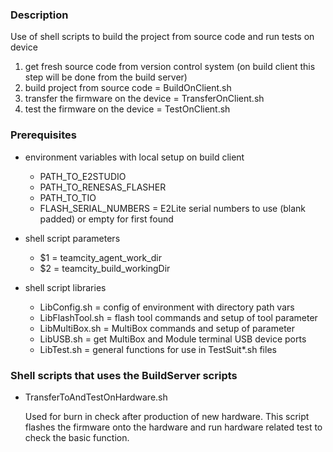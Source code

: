 ### Description

Use of shell scripts to build the project from source code and
run tests on device

1. get fresh source code from version control system
   (on build client this step will be done from the build server)
2. build project from source code = BuildOnClient.sh
3. transfer the firmware on the device = TransferOnClient.sh
4. test the firmware on the device = TestOnClient.sh


### Prerequisites

- environment variables with local setup on build client
  - PATH_TO_E2STUDIO
  - PATH_TO_RENESAS_FLASHER
  - PATH_TO_TIO
  - FLASH_SERIAL_NUMBERS = E2Lite serial numbers to use (blank padded) or empty for first found

- shell script parameters
  - $1 = teamcity_agent_work_dir
  - $2 = teamcity_build_workingDir

- shell script libraries
  - LibConfig.sh = config of environment with directory path vars
  - LibFlashTool.sh = flash tool commands and setup of tool parameter
  - LibMultiBox.sh = MultiBox commands and setup of parameter
  - LibUSB.sh = get MultiBox and Module terminal USB device ports
  - LibTest.sh = general functions for use in TestSuit*.sh files

### Shell scripts that uses the BuildServer scripts

- TransferToAndTestOnHardware.sh

  Used for burn in check after production of new hardware.
  This script flashes the firmware onto the hardware and
  run hardware related test to check the basic function.